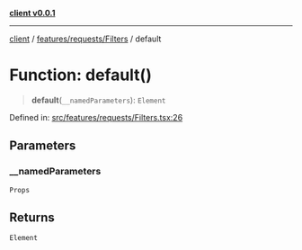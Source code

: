 [**client v0.0.1**](../../../../README.md)

***

[client](../../../../README.md) / [features/requests/Filters](../README.md) / default

# Function: default()

> **default**(`__namedParameters`): `Element`

Defined in: [src/features/requests/Filters.tsx:26](https://github.com/petelc/WMS/blob/0ba5e61a5ede3de744df1a5839724fa19a2a534f/client/src/features/requests/Filters.tsx#L26)

## Parameters

### \_\_namedParameters

`Props`

## Returns

`Element`
